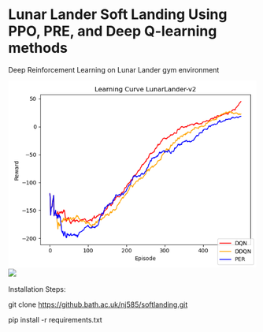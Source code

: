 # Lunar Lander Soft Landing Using PPO, PRE, and Deep Q-learning methods
Deep Reinforcement Learning on Lunar Lander gym environment


<img src="/src/plots/LunarLander-v2_result_20240510025357.png"/>

<img src="lunarLanderResult.gif"/>

Installation Steps:

git clone https://github.bath.ac.uk/nj585/softlanding.git

pip install -r requirements.txt


